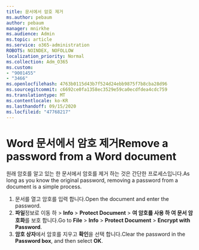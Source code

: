 ```yaml
---
title: 문서에서 암호 제거
ms.author: pebaum
author: pebaum
manager: mnirkhe
ms.audience: Admin
ms.topic: article
ms.service: o365-administration
ROBOTS: NOINDEX, NOFOLLOW
localization_priority: Normal
ms.collection: Adm_O365
ms.custom:
- "9001455"
- "3466"
ms.openlocfilehash: 4763b0115d43b7f524d24ebb9875f7b8cba28d96
ms.sourcegitcommit: c6692ce0fa1358ec3529e59ca0ecdfdea4cdc759
ms.translationtype: MT
ms.contentlocale: ko-KR
ms.lasthandoff: 09/15/2020
ms.locfileid: "47768217"
---
```

# <a name="remove-a-password-from-a-word-document"></a><span data-ttu-id="68297-102">Word 문서에서 암호 제거</span><span class="sxs-lookup"><span data-stu-id="68297-102">Remove a password from a Word document</span></span>

<span data-ttu-id="68297-103">원래 암호를 알고 있는 한 문서에서 암호를 제거 하는 것은 간단한 프로세스입니다.</span><span class="sxs-lookup"><span data-stu-id="68297-103">As long as you know the original password, removing a password from a document is a simple process.</span></span>

1. <span data-ttu-id="68297-104">문서를 열고 암호를 입력 합니다.</span><span class="sxs-lookup"><span data-stu-id="68297-104">Open the document and enter the password.</span></span>
2. <span data-ttu-id="68297-105">**파일**정보로 이동 하  >  **Info**  >  **Protect Document**  >  **여 암호를 사용 하 여 문서 암호화**를 보호 합니다.</span><span class="sxs-lookup"><span data-stu-id="68297-105">Go to **File** > **Info** > **Protect Document** > **Encrypt with Password**.</span></span>
3. <span data-ttu-id="68297-106">**암호 상자**에서 암호를 지우고 **확인**을 선택 합니다.</span><span class="sxs-lookup"><span data-stu-id="68297-106">Clear the password in the **Password box**, and then select **OK**.</span></span>